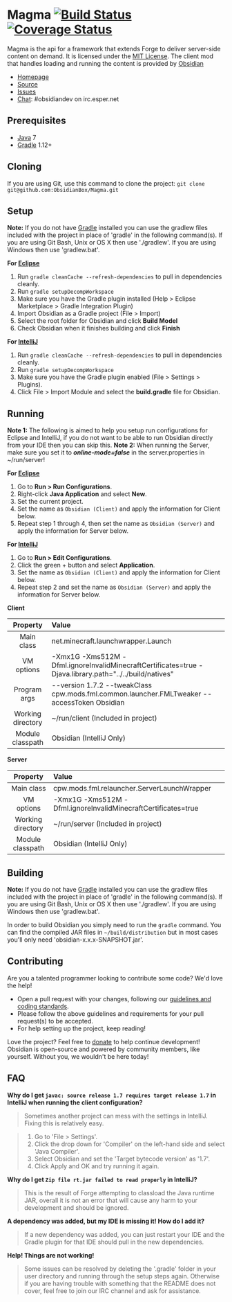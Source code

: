 Magma [![Build Status](https://travis-ci.org/ObsidianBox/Magma.png?branch=master)](https://travis-ci.org/ObsidianBox/Magma) [![Coverage Status](https://coveralls.io/repos/ObsidianBox/Magma/badge.png)](https://coveralls.io/r/ObsidianBox/Magma)
=============
Magma is the api for a framework that extends Forge to deliver server-side content on demand. It is licensed under the [MIT License]. The client mod that handles loading and running the content is provided by [Obsidian](https://github.com/ObsidianBox/Obsidian)

* [Homepage]
* [Source]
* [Issues]
* [Chat]: #obsidiandev on irc.esper.net

## Prerequisites
* [Java] 7
* [Gradle] 1.12+

## Cloning
If you are using Git, use this command to clone the project: `git clone git@github.com:ObsidianBox/Magma.git`

## Setup
__Note:__ If you do not have [Gradle] installed you can use the gradlew files included with the project in place of 'gradle' in the following command(s). If you are using Git Bash, Unix or OS X then use './gradlew'. If you are using Windows then use 'gradlew.bat'.

__For [Eclipse]__  
  1. Run `gradle cleanCache --refresh-dependencies` to pull in dependencies cleanly.  
  2. Run `gradle setupDecompWorkspace`  
  3. Make sure you have the Gradle plugin installed (Help > Eclipse Marketplace > Gradle Integration Plugin)  
  4. Import Obsidian as a Gradle project (File > Import)
  5. Select the root folder for Obsidian and click **Build Model**
  6. Check Obsidian when it finishes building and click **Finish**

__For [IntelliJ]__  
  1. Run `gradle cleanCache --refresh-dependencies` to pull in dependencies cleanly.  
  2. Run `gradle setupDecompWorkspace`  
  3. Make sure you have the Gradle plugin enabled (File > Settings > Plugins).  
  4. Click File > Import Module and select the **build.gradle** file for Obsidian.

## Running
__Note 1:__ The following is aimed to help you setup run configurations for Eclipse and IntelliJ, if you do not want to be able to run Obsidian directly from your IDE then you can skip this.
__Note 2:__ When running the Server, make sure you set it to *__online-mode=false__* in the server.properties in ~/run/server!

__For [Eclipse]__  
  1. Go to **Run > Run Configurations**.  
  2. Right-click **Java Application** and select **New**.  
  3. Set the current project.  
  4. Set the name as `Obsidian (Client)` and apply the information for Client below.
  5. Repeat step 1 through 4, then set the name as `Obsidian (Server)` and apply the information for Server below.

__For [IntelliJ]__  
  1. Go to **Run > Edit Configurations**.  
  2. Click the green + button and select **Application**.  
  3. Set the name as `Obsidian (Client)` and apply the information for Client below.
  4. Repeat step 2 and set the name as `Obsidian (Server)` and apply the information for Server below.

__Client__

|     Property      | Value                                                                                                   |
|:-----------------:|:--------------------------------------------------------------------------------------------------------|
|    Main class     | net.minecraft.launchwrapper.Launch                                                                      |
|    VM options     | -Xmx1G -Xms512M -Dfml.ignoreInvalidMinecraftCertificates=true -Djava.library.path="../../build/natives" |
|   Program args    | --version 1.7.2 --tweakClass cpw.mods.fml.common.launcher.FMLTweaker --accessToken Obsidian             |
| Working directory | ~/run/client (Included in project)                                                                      |
| Module classpath  | Obsidian (IntelliJ Only)                                                                                |

__Server__

|     Property      | Value                                                         |
|:-----------------:|:--------------------------------------------------------------|
|    Main class     | cpw.mods.fml.relauncher.ServerLaunchWrapper                   |
|    VM options     | -Xmx1G -Xms512M -Dfml.ignoreInvalidMinecraftCertificates=true |
| Working directory | ~/run/server (Included in project)                            |
| Module classpath  | Obsidian (IntelliJ Only)                                      |


## Building
__Note:__ If you do not have [Gradle] installed you can use the gradlew files included with the project in place of 'gradle' in the following command(s). If you are using Git Bash, Unix or OS X then use './gradlew'. If you are using Windows then use 'gradlew.bat'.

In order to build Obsidian you simply need to run the `gradle` command. You can find the compiled JAR files in `~/build/distribution` but in most cases you'll only need 'obsidian-x.x.x-SNAPSHOT.jar'.

## Contributing
Are you a talented programmer looking to contribute some code? We'd love the help!
* Open a pull request with your changes, following our [guidelines and coding standards](https://github.com/ObsidianBox/Obsidian/wiki/Contributing).
* Please follow the above guidelines and requirements for your pull request(s) to be accepted.
* For help setting up the project, keep reading!  

Love the project? Feel free to [donate] to help continue development! Obsidian is open-source and powered by community members, like yourself. Without you, we wouldn't be here today!

## FAQ
__Why do I get `javac: source release 1.7 requires target release 1.7` in IntelliJ when running the client configuration?__
>Sometimes another project can mess with the settings in IntelliJ. Fixing this is relatively easy.

>1. Go to 'File > Settings'.
>2. Click the drop down for 'Compiler' on the left-hand side and select 'Java Compiler'.
>3. Select Obsidian and set the 'Target bytecode version' as '1.7'.
>4. Click Apply and OK and try running it again.

__Why do I get `Zip file rt.jar failed to read properly` in IntelliJ?__
>This is the result of Forge attempting to classload the Java runtime JAR, overall it is not an error that will cause any harm to your development and should be ignored.

__A dependency was added, but my IDE is missing it! How do I add it?__
>If a new dependency was added, you can just restart your IDE and the Gradle plugin for that IDE should pull in the new dependencies.

__Help! Things are not working!__
>Some issues can be resolved by deleting the '.gradle' folder in your user directory and running through the setup steps again. Otherwise if you are having trouble with something that the README does not cover, feel free to join our IRC channel and ask for assistance.

[Chat]: http://obsidianbox.org/chat/
[Donate]: http://obsidianbox.org/donate/
[Eclipse]: http://www.eclipse.org/
[Gradle]: http://www.gradle.org/
[Homepage]: http://obsidianbox.org/
[IntelliJ]: http://www.jetbrains.com/idea/
[Issues]: http://obsidianbox.org/issues/
[Java]: http://java.oracle.com/
[Source]: https://github.com/ObsidianBox/Obsidian/
[MIT License]: http://www.tldrlegal.com/license/mit-license/

